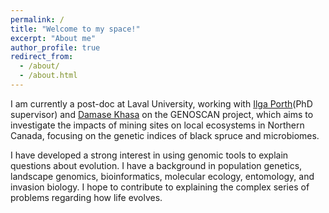 ```yaml
---
permalink: /
title: "Welcome to my space!"
excerpt: "About me"
author_profile: true
redirect_from: 
  - /about/
  - /about.html
---
```



I am currently a post-doc at Laval University, working with [Ilga Porth](https://www.ibis.ulaval.ca/en/research/ilga-porth/)(PhD supervisor) and [Damase Khasa](https://www.ffgg.ulaval.ca/departements/sbf/professeurs/damase-p-khasa) on the GENOSCAN project, which aims to investigate the impacts of mining sites on local ecosystems in Northern Canada, focusing on the genetic indices of black spruce and microbiomes.

I have developed a strong interest in using genomic tools to explain questions about evolution. I have a background in population genetics, landscape genomics, bioinformatics, molecular ecology, entomology, and invasion biology. I hope to contribute to explaining the complex series of problems regarding how life evolves.
